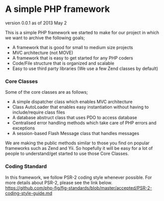 A simple PHP framework
======================

version 0.0.1 as of 2013 May 2

This is a simple PHP framework we started to make for our project in which we want to archive the following goals;
* A framework that is good for small to medium size projects
* MVC architecture (not MOVE)
* A framework that is easy to get started for any PHP coders
* Code/File structure that is organized and scalable
* Easy to use third party libraries (We use a few Zend classes by default)

### Core Classes
Some of the core classes are as follows;
* A simple dispatcher class which enables MVC architecture
* Class AutoLoader that enables easy instantiation without having to include/require class files
* A database abstruct class that uses PDO to access database
* Centralised error handling methods which take care of PHP errors and exceptions
* A session-based Flash Message class that handles messages

We are making the public methods similar to those you find on popular frameworks such as Zend and Yii. So hopefully it will be easy for a lot of people to understand/get started to use those Core Classes.

### Coding Standard
In this framework, we follow PSR-2 coding style whenever possible.
For more details about PSR-2, please see the link below.
https://github.com/php-fig/fig-standards/blob/master/accepted/PSR-2-coding-style-guide.md

